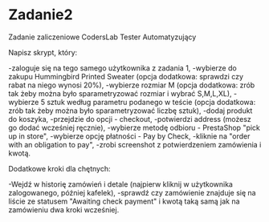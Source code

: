 # Zadanie2

Zadanie zaliczeniowe CodersLab Tester Automatyzujący


Napisz skrypt, który:

-zaloguje się na tego samego użytkownika z zadania 1,
-wybierze do zakupu Hummingbird Printed Sweater (opcja dodatkowa: sprawdzi czy rabat na niego wynosi 20%),
-wybierze rozmiar M (opcja dodatkowa: zrób tak żeby można było sparametryzować rozmiar i wybrać S,M,L,XL),
-wybierze 5 sztuk według parametru podanego w teście (opcja dodatkowa: zrób tak żeby można było sparametryzować liczbę sztuk),
-dodaj produkt do koszyka,
-przejdzie do opcji - checkout,
-potwierdzi address (możesz go dodać wcześniej ręcznie),
-wybierze metodę odbioru - PrestaShop "pick up in store",
-wybierze opcję płatności - Pay by Check,
-kliknie na "order with an obligation to pay",
-zrobi screenshot z potwierdzeniem zamówienia i kwotą.

Dodatkowe kroki dla chętnych:

-Wejdź w historię zamówień i detale (najpierw kliknij w użytkownika zalogowanego, później kafelek),
-sprawdź czy zamówienie znajduje się na liście ze statusem "Awaiting check payment" i kwotą taką samą jak na zamówieniu dwa kroki wcześniej.
